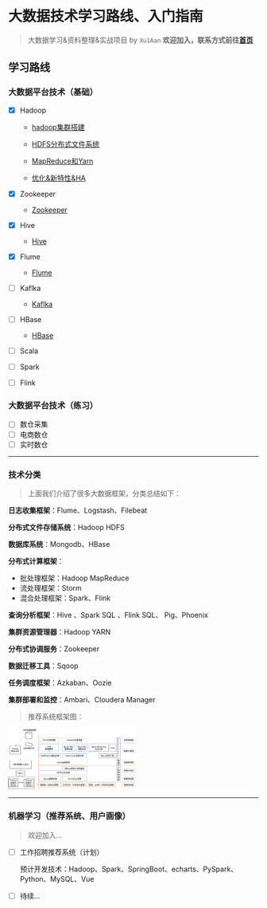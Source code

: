 # 大数据技术学习路线、入门指南

> 大数据学习&资料整理&实战项目 by `Xu1Aan`  **欢迎加入，联系方式前往[首页](https://github.com/Xu1Aan)**

## 学习路线

### 大数据平台技术（基础）

- [x] Hadoop

  - [hadoop集群搭建](./01_Hadoop/hadoop.md)

  - [HDFS分布式文件系统](./01_Hadoop/hdfs.md)

  - [MapReduce和Yarn](./01_Hadoop/MapReduce&Yarn.md)

  - [优化&新特性&HA](./01_Hadoop/Hadoop优化&新特性.md)
- [x] Zookeeper
  - [Zookeeper](./02_Zookeeper/Zookeeper.md)
- [x] Hive
  - [Hive](./03_Hive/Hive.md)
- [x] Flume
  - [Flume](./04_Flume/Flume.md)
- [ ] Kaflka
  - [Kaflka](./05_Kaflka)
- [ ] HBase
  - [HBase](./06_HBase)
- [ ] Scala
- [ ] Spark
- [ ] Flink

### 大数据平台技术（练习）

- [ ] 数仓采集
- [ ] 电商数仓
- [ ] 实时数仓

---

### **技术分类**

> 上面我们介绍了很多大数据框架，分类总结如下：

**日志收集框架**：Flume、Logstash、Filebeat

**分布式文件存储系统**：Hadoop HDFS

**数据库系统**：Mongodb、HBase

**分布式计算框架**：

+ 批处理框架：Hadoop MapReduce
+ 流处理框架：Storm
+ 混合处理框架：Spark、Flink

**查询分析框架**：Hive 、Spark SQL 、Flink SQL、 Pig、Phoenix 

**集群资源管理器**：Hadoop YARN

**分布式协调服务**：Zookeeper

**数据迁移工具**：Sqoop

**任务调度框架**：Azkaban、Oozie

**集群部署和监控**：Ambari、Cloudera Manager

> 推荐系统框架图：

<img src=".\01_Hadoop\picture\推荐系统框架图.png" style="zoom:25%;" />

---

### 机器学习（推荐系统、用户画像）

> 欢迎加入...

- [ ] 工作招聘推荐系统（计划）

  预计开发技术：Hadoop、Spark、SpringBoot、echarts、PySpark、Python、MySQL、Vue

- [ ] 待续...

